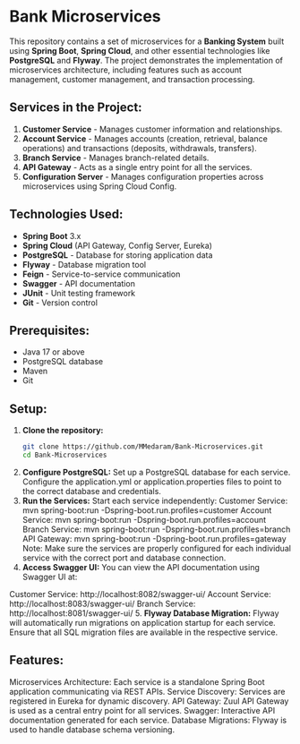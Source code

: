 # Bank Microservices

This repository contains a set of microservices for a **Banking System** built using **Spring Boot**, **Spring Cloud**, and other essential technologies like **PostgreSQL** and **Flyway**. The project demonstrates the implementation of microservices architecture, including features such as account management, customer management, and transaction processing.

## Services in the Project:

1. **Customer Service** - Manages customer information and relationships.
2. **Account Service** - Manages accounts (creation, retrieval, balance operations) and transactions (deposits, withdrawals, transfers).
3. **Branch Service** - Manages branch-related details.
4. **API Gateway** - Acts as a single entry point for all the services.
5. **Configuration Server** - Manages configuration properties across microservices using Spring Cloud Config.

## Technologies Used:

- **Spring Boot** 3.x
- **Spring Cloud** (API Gateway, Config Server, Eureka)
- **PostgreSQL** - Database for storing application data
- **Flyway** - Database migration tool
- **Feign** - Service-to-service communication
- **Swagger** - API documentation
- **JUnit** - Unit testing framework
- **Git** - Version control

## Prerequisites:

- Java 17 or above
- PostgreSQL database
- Maven
- Git

## Setup:

1. **Clone the repository:**
   ```bash
   git clone https://github.com/MMedaram/Bank-Microservices.git
   cd Bank-Microservices
2. **Configure PostgreSQL:**
  Set up a PostgreSQL database for each service.
  Configure the application.yml or application.properties files to point to the correct database and credentials.
3. **Run the Services:**
  Start each service independently:
  Customer Service: mvn spring-boot:run -Dspring-boot.run.profiles=customer
  Account Service: mvn spring-boot:run -Dspring-boot.run.profiles=account
  Branch Service: mvn spring-boot:run -Dspring-boot.run.profiles=branch
  API Gateway: mvn spring-boot:run -Dspring-boot.run.profiles=gateway
  Note: Make sure the services are properly configured for each individual service with the correct port and database connection.
4. **Access Swagger UI:**
  You can view the API documentation using Swagger UI at:

  Customer Service: http://localhost:8082/swagger-ui/
  Account Service: http://localhost:8083/swagger-ui/
  Branch Service: http://localhost:8081/swagger-ui/
5. **Flyway Database Migration:**
  Flyway will automatically run migrations on application startup for each service. Ensure that all SQL migration files are available in the respective service.

## **Features:**
Microservices Architecture: Each service is a standalone Spring Boot application communicating via REST APIs.
Service Discovery: Services are registered in Eureka for dynamic discovery.
API Gateway: Zuul API Gateway is used as a central entry point for all services.
Swagger: Interactive API documentation generated for each service.
Database Migrations: Flyway is used to handle database schema versioning.
